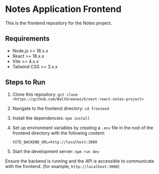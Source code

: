 # Notes Application Frontend

This is the frontend repository for the Notes project.

## Requirements

- Node.js >= 18.x.x
- React >= 18.x.x
- Vite >= 4.x.x
- Tailwind CSS >= 3.x.x

## Steps to Run

1. Clone this repository: `git clone <https://github.com/WaltGreenwich/nest-react-notes-project>`
2. Navigate to the frontend directory: `cd frontend`
3. Install the dependencies: `npm install`
4. Set up environment variables by creating a `.env` file in the root of the frontend directory with the following content:

   ```env
   VITE_BACKEND_URL=http://localhost:3000
   ```

5. Start the development server: `npm run dev`

Ensure the backend is running and the API is accessible to communicate with the frontend.
(for example, `http://localhost:3000`)

